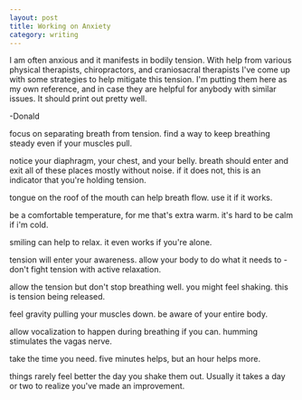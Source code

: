 ```yaml
---
layout: post
title: Working on Anxiety
category: writing
---
```


<div class="mb4 noprint i f6">
  <p>
    I am often anxious and it manifests in bodily tension. With help from various physical therapists, chiropractors, and craniosacral therapists I've come up with some strategies to help mitigate this tension. I'm putting them here as my own reference, and in case they are helpful for anybody with similar issues. It should print out pretty well.
  </p>
  <p>
    -Donald
  </p>
</div>

focus on separating breath from tension. find a way to keep breathing steady even if your muscles pull.

notice your diaphragm, your chest, and your belly. breath should enter and exit all of these places mostly without noise. if it does not, this is an indicator that you're holding tension.

tongue on the roof of the mouth can help breath flow. use it if it works.

be a comfortable temperature, for me that's extra warm. it's hard to be calm if i'm cold.

smiling can help to relax. it even works if you're alone.

tension will enter your awareness. allow your body to do what it needs to - don't fight tension with active relaxation. 

allow the tension but don't stop breathing well. you might feel shaking. this is tension being released. 

feel gravity pulling your muscles down. be aware of your entire body.

allow vocalization to happen during breathing if you can. humming stimulates the vagas nerve.

take the time you need. five minutes helps, but an hour helps more.

things rarely feel better the day you shake them out. Usually it takes a day or two to realize you've made an improvement. 
